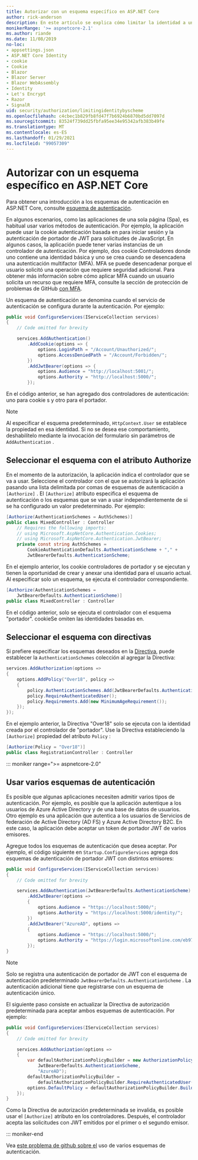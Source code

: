 ```yaml
---
title: Autorizar con un esquema específico en ASP.NET Core
author: rick-anderson
description: En este artículo se explica cómo limitar la identidad a un esquema específico cuando se trabaja con varios métodos de autenticación.
monikerRange: '>= aspnetcore-2.1'
ms.author: riande
ms.date: 11/08/2019
no-loc:
- appsettings.json
- ASP.NET Core Identity
- cookie
- Cookie
- Blazor
- Blazor Server
- Blazor WebAssembly
- Identity
- Let's Encrypt
- Razor
- SignalR
uid: security/authorization/limitingidentitybyscheme
ms.openlocfilehash: c4cbec1b829fb8fd47f7b6924b6870bd5dd7097d
ms.sourcegitcommit: 83524f739dd25fbfa95ee34e95342afb383b49fe
ms.translationtype: MT
ms.contentlocale: es-ES
ms.lasthandoff: 01/29/2021
ms.locfileid: "99057309"
---
```

# <a name="authorize-with-a-specific-scheme-in-aspnet-core"></a>Autorizar con un esquema específico en ASP.NET Core

Para obtener una introducción a los esquemas de autenticación en ASP.NET Core, consulte [esquema de autenticación](xref:security/authentication/index#authentication-scheme).

En algunos escenarios, como las aplicaciones de una sola página (Spa), es habitual usar varios métodos de autenticación. Por ejemplo, la aplicación puede usar la cookie autenticación basada en para iniciar sesión y la autenticación de portador de JWT para solicitudes de JavaScript. En algunos casos, la aplicación puede tener varias instancias de un controlador de autenticación. Por ejemplo, dos cookie Controladores donde uno contiene una identidad básica y uno se crea cuando se desencadena una autenticación multifactor (MFA). MFA se puede desencadenar porque el usuario solicitó una operación que requiere seguridad adicional. Para obtener más información sobre cómo aplicar MFA cuando un usuario solicita un recurso que requiere MFA, consulte la sección de protección de problemas de GitHub [con MFA](https://github.com/dotnet/AspNetCore.Docs/issues/15791#issuecomment-580464195).

Un esquema de autenticación se denomina cuando el servicio de autenticación se configura durante la autenticación. Por ejemplo:

```csharp
public void ConfigureServices(IServiceCollection services)
{
    // Code omitted for brevity

    services.AddAuthentication()
        .AddCookie(options => {
            options.LoginPath = "/Account/Unauthorized/";
            options.AccessDeniedPath = "/Account/Forbidden/";
        })
        .AddJwtBearer(options => {
            options.Audience = "http://localhost:5001/";
            options.Authority = "http://localhost:5000/";
        });
```

En el código anterior, se han agregado dos controladores de autenticación: uno para cookie s y otro para el portador.

>[!NOTE]
>Al especificar el esquema predeterminado, `HttpContext.User` se establece la propiedad en esa identidad. Si no se desea ese comportamiento, deshabilítelo mediante la invocación del formulario sin parámetros de `AddAuthentication` .

## <a name="selecting-the-scheme-with-the-authorize-attribute"></a>Seleccionar el esquema con el atributo Authorize

En el momento de la autorización, la aplicación indica el controlador que se va a usar. Seleccione el controlador con el que se autorizará la aplicación pasando una lista delimitada por comas de esquemas de autenticación a `[Authorize]` . El `[Authorize]` atributo especifica el esquema de autenticación o los esquemas que se van a usar independientemente de si se ha configurado un valor predeterminado. Por ejemplo:

```csharp
[Authorize(AuthenticationSchemes = AuthSchemes)]
public class MixedController : Controller
    // Requires the following imports:
    // using Microsoft.AspNetCore.Authentication.Cookies;
    // using Microsoft.AspNetCore.Authentication.JwtBearer;
    private const string AuthSchemes =
        CookieAuthenticationDefaults.AuthenticationScheme + "," +
        JwtBearerDefaults.AuthenticationScheme;
```

En el ejemplo anterior, los cookie controladores de portador y se ejecutan y tienen la oportunidad de crear y anexar una identidad para el usuario actual. Al especificar solo un esquema, se ejecuta el controlador correspondiente.

```csharp
[Authorize(AuthenticationSchemes = 
    JwtBearerDefaults.AuthenticationScheme)]
public class MixedController : Controller
```

En el código anterior, solo se ejecuta el controlador con el esquema "portador". cookieSe omiten las identidades basadas en.

## <a name="selecting-the-scheme-with-policies"></a>Seleccionar el esquema con directivas

Si prefiere especificar los esquemas deseados en la [Directiva](xref:security/authorization/policies), puede establecer la `AuthenticationSchemes` colección al agregar la Directiva:

```csharp
services.AddAuthorization(options =>
{
    options.AddPolicy("Over18", policy =>
    {
        policy.AuthenticationSchemes.Add(JwtBearerDefaults.AuthenticationScheme);
        policy.RequireAuthenticatedUser();
        policy.Requirements.Add(new MinimumAgeRequirement());
    });
});
```

En el ejemplo anterior, la Directiva "Over18" solo se ejecuta con la identidad creada por el controlador de "portador". Use la Directiva estableciendo la `[Authorize]` propiedad del atributo `Policy` :

```csharp
[Authorize(Policy = "Over18")]
public class RegistrationController : Controller
```

::: moniker range=">= aspnetcore-2.0"

## <a name="use-multiple-authentication-schemes"></a>Usar varios esquemas de autenticación

Es posible que algunas aplicaciones necesiten admitir varios tipos de autenticación. Por ejemplo, es posible que la aplicación autentique a los usuarios de Azure Active Directory y de una base de datos de usuarios. Otro ejemplo es una aplicación que autentica a los usuarios de Servicios de federación de Active Directory (AD FS) y Azure Active Directory B2C. En este caso, la aplicación debe aceptar un token de portador JWT de varios emisores.

Agregue todos los esquemas de autenticación que desea aceptar. Por ejemplo, el código siguiente en `Startup.ConfigureServices` agrega dos esquemas de autenticación de portador JWT con distintos emisores:

```csharp
public void ConfigureServices(IServiceCollection services)
{
    // Code omitted for brevity

    services.AddAuthentication(JwtBearerDefaults.AuthenticationScheme)
        .AddJwtBearer(options =>
        {
            options.Audience = "https://localhost:5000/";
            options.Authority = "https://localhost:5000/identity/";
        })
        .AddJwtBearer("AzureAD", options =>
        {
            options.Audience = "https://localhost:5000/";
            options.Authority = "https://login.microsoftonline.com/eb971100-6f99-4bdc-8611-1bc8edd7f436/";
        });
}
```

> [!NOTE]
> Solo se registra una autenticación de portador de JWT con el esquema de autenticación predeterminado `JwtBearerDefaults.AuthenticationScheme` . La autenticación adicional tiene que registrarse con un esquema de autenticación único.

El siguiente paso consiste en actualizar la Directiva de autorización predeterminada para aceptar ambos esquemas de autenticación. Por ejemplo:

```csharp
public void ConfigureServices(IServiceCollection services)
{
    // Code omitted for brevity

    services.AddAuthorization(options =>
    {
        var defaultAuthorizationPolicyBuilder = new AuthorizationPolicyBuilder(
            JwtBearerDefaults.AuthenticationScheme,
            "AzureAD");
        defaultAuthorizationPolicyBuilder = 
            defaultAuthorizationPolicyBuilder.RequireAuthenticatedUser();
        options.DefaultPolicy = defaultAuthorizationPolicyBuilder.Build();
    });
}
```

Como la Directiva de autorización predeterminada se invalida, es posible usar el `[Authorize]` atributo en los controladores. Después, el controlador acepta las solicitudes con JWT emitidos por el primer o el segundo emisor.

::: moniker-end

Vea [este problema de github sobre el](https://github.com/dotnet/aspnetcore/issues/26002) uso de varios esquemas de autenticación.

